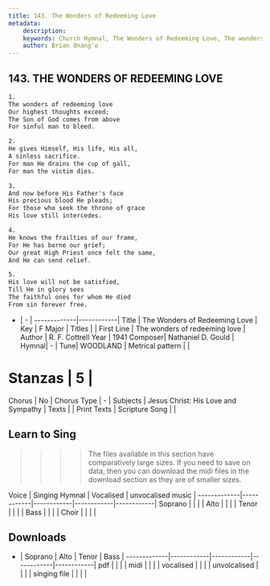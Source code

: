 ```yaml
---
title: 143. The Wonders of Redeeming Love
metadata:
    description: 
    keywords: Church Hymnal, The Wonders of Redeeming Love, The wonders of redeeming love , 
    author: Brian Onang'o
---
```



## 143. THE WONDERS OF REDEEMING LOVE

```txt
1.
The wonders of redeeming love
Our highest thoughts exceed;
The Son of God comes from above
For sinful man to bleed.

2.
He gives Himself, His life, His all,
A sinless sacrifice.
For man He drains the cup of gall,
For man the victim dies.

3.
And now before His Father's face
His precious blood He pleads;
For those who seek the throne of grace
His love still intercedes.

4.
He knows the frailties of our frame,
For He has borne our grief;
Our great High Priest once felt the same,
And He can send relief.

5.
His love will not be satisfied,
Till He in glory sees
The faithful ones for whom He died
From sin forever free.

```

- |   -  |
-------------|------------|
Title | The Wonders of Redeeming Love |
Key | F Major |
Titles |  |
First Line | The wonders of redeeming love  |
Author | R. F. Cottrell
Year | 1941
Composer| Nathaniel D. Gould |
Hymnal|  - |
Tune| WOODLAND |
Metrical pattern | |
# Stanzas | 5 |
Chorus | No |
Chorus Type | - |
Subjects | Jesus Christ: His Love and Sympathy |
Texts |  |
Print Texts | 
Scripture Song |  |
  
## Learn to Sing

>>>> The files available in this section have comparatively large sizes. If you need to save on data, then you can download the midi files in the download section as they are of smaller sizes.

Voice |  Singing Hymnal | Vocalised | unvocalised music |
-------------|------------|------------|------------|------------|
Soprano | | | |
Alto | | | |
Tenor | | | |
Bass | | | |
Choir | | | |

## Downloads

- |  Soprano | Alto | Tenor | Bass |
-------------|------------|------------|------------|------------|
pdf | | | |
midi | | | |
vocalised | | | |
unvolcalised | | | |
singing file | | | |
  